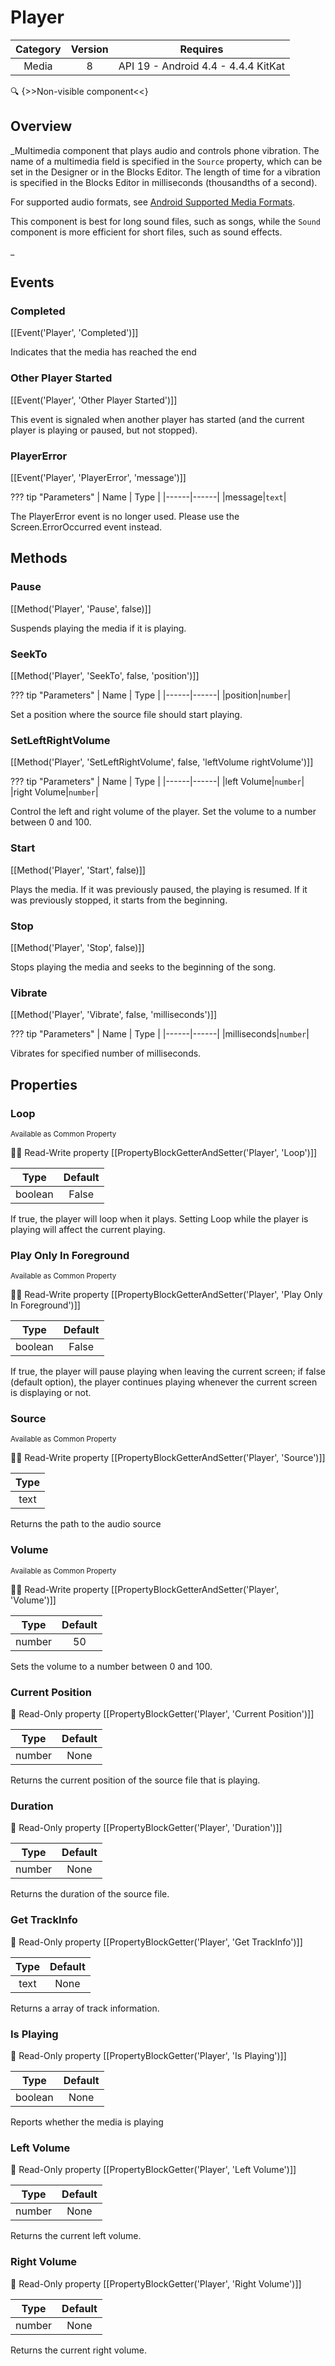 # Player

| Category | Version | Requires |
|:--------:|:-------:|:--------:|
|Media|8|API 19 - Android 4.4 - 4.4.4 KitKat|

:mag: {>>Non-visible component<<}

## Overview

_Multimedia component that plays audio and controls phone vibration.  The name of a multimedia field is specified in the <code>Source</code> property, which can be set in the Designer or in the Blocks Editor.  The length of time for a vibration is specified in the Blocks Editor in milliseconds (thousandths of a second).
<p>For supported audio formats, see <a href="http://developer.android.com/guide/appendix/media-formats.html" target="_blank">Android Supported Media Formats</a>.</p>
<p>This component is best for long sound files, such as songs, while the <code>Sound</code> component is more efficient for short files, such as sound effects.</p>_

## Events

### Completed

[[Event('Player', 'Completed')]]

Indicates that the media has reached the end

### Other Player Started

[[Event('Player', 'Other Player Started')]]

This event is signaled when another player has started (and the current player is playing or paused, but not stopped).

### PlayerError

[[Event('Player', 'PlayerError', 'message')]]

??? tip "Parameters"
    | Name | Type |
    |------|------|
    |message|`text`|


The PlayerError event is no longer used. Please use the Screen.ErrorOccurred event instead.

## Methods

### Pause

[[Method('Player', 'Pause', false)]]

Suspends playing the media if it is playing.

### SeekTo

[[Method('Player', 'SeekTo', false, 'position')]]

??? tip "Parameters"
    | Name | Type |
    |------|------|
    |position|`number`|


Set a position where the source file should start playing.

### SetLeftRightVolume

[[Method('Player', 'SetLeftRightVolume', false, 'leftVolume rightVolume')]]

??? tip "Parameters"
    | Name | Type |
    |------|------|
    |left Volume|`number`|
    |right Volume|`number`|


Control the left and right volume of the player. Set the volume to a number between 0 and 100.

### Start

[[Method('Player', 'Start', false)]]

Plays the media.  If it was previously paused, the playing is resumed.
 If it was previously stopped, it starts from the beginning.

### Stop

[[Method('Player', 'Stop', false)]]

Stops playing the media and seeks to the beginning of the song.

### Vibrate

[[Method('Player', 'Vibrate', false, 'milliseconds')]]

??? tip "Parameters"
    | Name | Type |
    |------|------|
    |milliseconds|`number`|


Vibrates for specified number of milliseconds.

## Properties

### Loop

<small>Available as Common Property</small>

:eyes::pencil: Read-Write property
[[PropertyBlockGetterAndSetter('Player', 'Loop')]]

| Type | Default |
|:----:|:-------:|
|boolean|False|

If true, the player will loop when it plays. Setting Loop while the player is playing will affect the current playing.

### Play Only In Foreground

<small>Available as Common Property</small>

:eyes::pencil: Read-Write property
[[PropertyBlockGetterAndSetter('Player', 'Play Only In Foreground')]]

| Type | Default |
|:----:|:-------:|
|boolean|False|

If true, the player will pause playing when leaving the current screen; if false (default option), the player continues playing whenever the current screen is displaying or not.

### Source

<small>Available as Common Property</small>

:eyes::pencil: Read-Write property
[[PropertyBlockGetterAndSetter('Player', 'Source')]]

| Type |
|:----:|
|text|

Returns the path to the audio source

### Volume

<small>Available as Common Property</small>

:eyes::pencil: Read-Write property
[[PropertyBlockGetterAndSetter('Player', 'Volume')]]

| Type | Default |
|:----:|:-------:|
|number|50|

Sets the volume to a number between 0 and 100.

### Current Position



:eyes: Read-Only property
[[PropertyBlockGetter('Player', 'Current Position')]]

| Type | Default |
|:----:|:-------:|
|number|None|

Returns the current position of the source file that is playing.

### Duration



:eyes: Read-Only property
[[PropertyBlockGetter('Player', 'Duration')]]

| Type | Default |
|:----:|:-------:|
|number|None|

Returns the duration of the source file.

### Get TrackInfo



:eyes: Read-Only property
[[PropertyBlockGetter('Player', 'Get TrackInfo')]]

| Type | Default |
|:----:|:-------:|
|text|None|

Returns a array of track information.

### Is Playing



:eyes: Read-Only property
[[PropertyBlockGetter('Player', 'Is Playing')]]

| Type | Default |
|:----:|:-------:|
|boolean|None|

Reports whether the media is playing

### Left Volume



:eyes: Read-Only property
[[PropertyBlockGetter('Player', 'Left Volume')]]

| Type | Default |
|:----:|:-------:|
|number|None|

Returns the current left volume.

### Right Volume



:eyes: Read-Only property
[[PropertyBlockGetter('Player', 'Right Volume')]]

| Type | Default |
|:----:|:-------:|
|number|None|

Returns the current right volume.